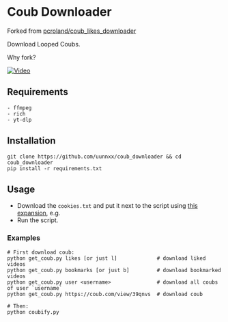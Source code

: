# Coub Downloader
Forked from [pcroland/coub_likes_downloader](https://github.com/pcroland/coub_likes_downloader)

Download Looped Coubs.

Why fork?

[![Video](https://user-images.githubusercontent.com/6236057/215295438-0bcc8b60-249f-4444-900e-4ea27cf7a64a.png)](https://drive.google.com/file/d/1fpyTDDduRcWFz7MC6IkEM60UyAHosaGy/view?usp=share_link)


## Requirements

```
- ffmpeg
- rich
- yt-dlp
```


## Installation

```
git clone https://github.com/uunnxx/coub_downloader && cd coub_downloader
pip install -r requirements.txt
```


## Usage

- Download the `cookies.txt` and put it next to the script using [this expansion](https://chrome.google.com/webstore/detail/get-cookiestxt/bgaddhkoddajcdgocldbbfleckgcbcid), e.g.
- Run the script.


### Examples

```
# First download coub:
python get_coub.py likes [or just l]             # download liked videos
python get_coub.py bookmarks [or just b]         # download bookmarked videos
python get_coub.py user <username>               # download all coubs of user `username`
python get_coub.py https://coub.com/view/39qnvs  # download coub

# Then:
python coubify.py
```
